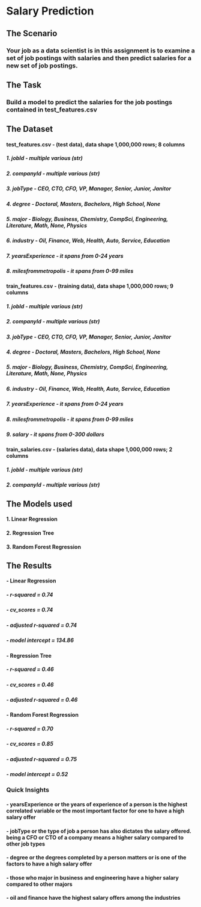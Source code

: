 # Salary Prediction

## The Scenario
### Your job as a data scientist is in this assignment is to examine a set of job postings with salaries and then predict salaries for a new set of job postings.

## The Task
### Build a model to predict the salaries for the job postings contained in test_features.csv

## The Dataset
#### test_features.csv - (test data), data shape 1,000,000 rows; 8 columns
##### 1. jobId - multiple various (str)
##### 2. companyId - multiple various (str)
##### 3. jobType - CEO, CTO, CFO, VP, Manager, Senior, Junior, Janitor
##### 4. degree - Doctoral, Masters, Bachelors, High School, None
##### 5. major - Biology, Business, Chemistry, CompSci, Engineering, Literature, Math, None, Physics 
##### 6. industry - Oil, Finance, Web, Health, Auto, Service, Education 
##### 7. yearsExperience - it spans from 0-24 years
##### 8. milesfrommetropolis - it spans from 0-99 miles

#### train_features.csv - (training data), data shape 1,000,000 rows; 9 columns
##### 1. jobId - multiple various (str)
##### 2. companyId - multiple various (str)
##### 3. jobType - CEO, CTO, CFO, VP, Manager, Senior, Junior, Janitor
##### 4. degree - Doctoral, Masters, Bachelors, High School, None
##### 5. major - Biology, Business, Chemistry, CompSci, Engineering, Literature, Math, None, Physics 
##### 6. industry - Oil, Finance, Web, Health, Auto, Service, Education 
##### 7. yearsExperience - it spans from 0-24 years
##### 8. milesfrommetropolis - it spans from 0-99 miles
##### 9. salary - it spans from 0-300 dollars

#### train_salaries.csv - (salaries data), data shape 1,000,000 rows; 2 columns
##### 1. jobId - multiple various (str)
##### 2. companyId - multiple various (str)

## The Models used
#### 1. Linear Regression
#### 2. Regression Tree
#### 3.  Random Forest Regression

## The Results
#### - Linear Regression
##### - r-squared = 0.74
##### - cv_scores = 0.74
##### - adjusted r-squared = 0.74
##### - model intercept = 134.86

#### - Regression Tree
##### - r-squared = 0.46
##### - cv_scores = 0.46
##### - adjusted r-squared = 0.46

#### - Random Forest Regression
##### - r-squared = 0.70
##### - cv_scores = 0.85
##### - adjusted r-squared = 0.75
##### - model intercept = 0.52


### Quick Insights
#### - yearsExperience or the years of experience of a person is the highest correlated variable or the most important factor for one to have a high salary offer
#### - jobType or the type of job a person has also dictates the salary offered. being a CFO or CTO of a company means a higher salary compared to other job types
#### - degree or the degrees completed by a person matters or is one of the factors to have a high salary offer
#### - those who major in business and engineering have a higher salary compared to other majors
#### - oil and finance have the highest salary offers among the industries
